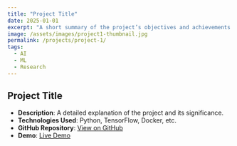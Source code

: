 ```yaml
---
title: "Project Title"
date: 2025-01-01
excerpt: "A short summary of the project’s objectives and achievements."
image: /assets/images/project1-thumbnail.jpg
permalink: /projects/project-1/
tags:
  - AI
  - ML
  - Research
---
```


## Project Title

- **Description**: A detailed explanation of the project and its significance.
- **Technologies Used**: Python, TensorFlow, Docker, etc.
- **GitHub Repository**: [View on GitHub](https://github.com/your-username/project-repo)
- **Demo**: [Live Demo](https://demo-link.com)
